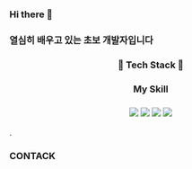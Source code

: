 ### Hi there 👋  


### 열심히 배우고 있는 초보 개발자입니다


### <div align="center"> 🌱 Tech Stack 🌱 </div>
### <div align="center">  My Skill </div>


### <div align="center"><img src="https://img.shields.io/badge/Java-007396?style=flat-square&logo=Java&logoColor=white"/></a> <img src="https://img.shields.io/badge/Python-3776AB?style=flat-square&logo=Python&logoColor=white"/></a> <img src="https://img.shields.io/badge/SpringBoot-6DB33F?style=flat-square&logo=Spring Boot&logoColor=white"/></a> <img src="https://img.shields.io/badge/MySQL-4479A1?style=flat-square&logo=MySQL&logoColor=white"/></a></div>  
  
  
  .

   
### CONTACK




<!--
**developer-hyun/developer-hyun** is a ✨ _special_ ✨ repository because its `README.md` (this file) appears on your GitHub profile.

Here are some ideas to get you started:

- 🔭 I’m currently working on ...
- 🌱 I’m currently learning ...
- 👯 I’m looking to collaborate on ...
- 🤔 I’m looking for help with ...
- 💬 Ask me about ...
- 📫 How to reach me: ...
- 😄 Pronouns: ...
- ⚡ Fun fact: ...
-->
